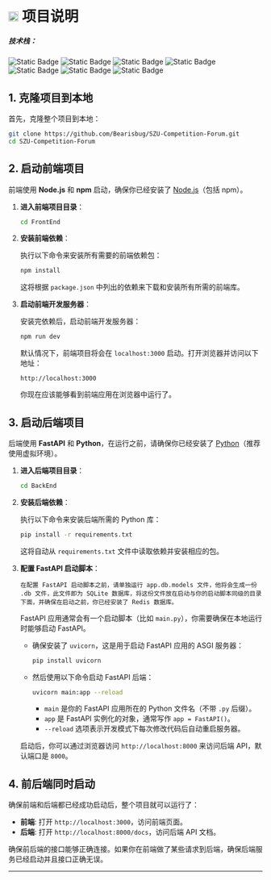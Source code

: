 # <img src="https://upload.wikimedia.org/wikipedia/en/d/d7/Shenzhen_University_Logo.svg" width=20> 项目说明

##### 技术栈：

![Static Badge](https://img.shields.io/badge/NextJS-blue?style=social&logo=nextdotjs&logoColor=%23000000)  ![Static Badge](https://img.shields.io/badge/FastAPI-blue?style=social&logo=fastapi&logoColor=%23009688)  ![Static Badge](https://img.shields.io/badge/TypeScript-blue?style=social&logo=typescript&logoColor=%233178C6)  ![Static Badge](https://img.shields.io/badge/SQLite-blue?style=social&logo=sqlite&logoColor=%23003B57)  ![Static Badge](https://img.shields.io/badge/Steam-blue?style=social&logo=steam&logoColor=%23000000)  ![Static Badge](https://img.shields.io/badge/TailwindCSS-blue?style=social&logo=tailwindcss&logoColor=%2306B6D4)  ![Static Badge](https://img.shields.io/badge/Redis-blue?style=social&logo=redis&logoColor=%23FF4438)

## 1. 克隆项目到本地

首先，克隆整个项目到本地：

```bash
git clone https://github.com/Bearisbug/SZU-Competition-Forum.git
cd SZU-Competition-Forum
```

## 2. 启动前端项目

前端使用 **Node.js** 和 **npm** 启动，确保你已经安装了 [Node.js](https://nodejs.org/)（包括 npm）。

1. **进入前端项目目录**：
   
   ```bash
   cd FrontEnd
   ```
2. **安装前端依赖**：
   
   执行以下命令来安装所有需要的前端依赖包：
   
   ```bash
   npm install
   ```
   
   这将根据 `package.json` 中列出的依赖来下载和安装所有所需的前端库。
3. **启动前端开发服务器**：
   
   安装完依赖后，启动前端开发服务器：
   
   ```bash
   npm run dev
   ```
   
   默认情况下，前端项目将会在 `localhost:3000` 启动。打开浏览器并访问以下地址：
   
   ```text
   http://localhost:3000
   ```
   
   你现在应该能够看到前端应用在浏览器中运行了。

## 3. 启动后端项目

后端使用 **FastAPI** 和 **Python**，在运行之前，请确保你已经安装了 [Python](https://www.python.org/)（推荐使用虚拟环境）。

1. **进入后端项目目录**：
   
   ```bash
   cd BackEnd
   ```
2. **安装后端依赖**：
   
   执行以下命令来安装后端所需的 Python 库：
   
   ```bash
   pip install -r requirements.txt
   ```
   
   这将自动从 `requirements.txt` 文件中读取依赖并安装相应的包。
3. **配置 FastAPI 启动脚本**：
   
   `在配置 FastAPI 启动脚本之前，请单独运行 app.db.models 文件，他将会生成一份 .db 文件，此文件即为 SQLite 数据库，将这份文件放在启动与你的启动脚本同级的目录下面，并确保在启动之前，你已经安装了 Redis 数据库。`
   
   FastAPI 应用通常会有一个启动脚本（比如 `main.py`），你需要确保在本地运行时能够启动 FastAPI。
   
   - 确保安装了 `uvicorn`，这是用于启动 FastAPI 应用的 ASGI 服务器：
     
     ```bash
     pip install uvicorn
     ```
   - 然后使用以下命令启动 FastAPI 后端：
     
     ```bash
     uvicorn main:app --reload
     ```
     
     - `main` 是你的 FastAPI 应用所在的 Python 文件名（不带 `.py` 后缀）。
     - `app` 是 FastAPI 实例化的对象，通常写作 `app = FastAPI()`。
     - `--reload` 选项表示开发模式下每次修改代码后自动重启服务器。
   
   启动后，你可以通过浏览器访问 `http://localhost:8000` 来访问后端 API，默认端口是 `8000`。

## 4. 前后端同时启动

确保前端和后端都已经成功启动后，整个项目就可以运行了：

- **前端**: 打开 `http://localhost:3000`，访问前端页面。
- **后端**: 打开 `http://localhost:8000/docs`，访问后端 API 文档。

确保前后端的接口能够正确连接。如果你在前端做了某些请求到后端，确保后端服务已经启动并且接口正确无误。

---
